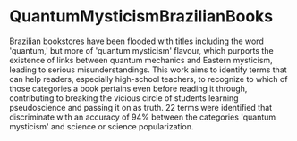 # QuantumMysticismBrazilianBooks
Brazilian bookstores have been flooded with titles including the word 'quantum,' but more of 'quantum mysticism' flavour, which purports the existence of links between quantum mechanics and Eastern mysticism, leading to serious misunderstandings. This work aims to identify terms that can help readers, especially high-school teachers, to recognize to which of those categories a book pertains even before reading it through, contributing to breaking the vicious circle of students learning pseudoscience and passing it on as truth. 22 terms were identified that discriminate with an accuracy of 94% between the categories 'quantum mysticism' and science or science popularization.
